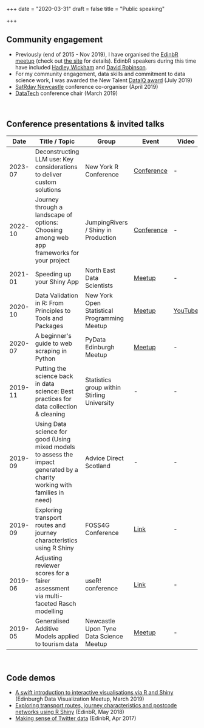 +++
date = "2020-03-31"
draft = false
title = "Public speaking"

+++


## Community engagement 

* Previously (end of 2015 - Nov 2019), I have organised the [EdinbR meetup](https://www.meetup.com/EdinbR/) (check out [the site](http://edinbr.org/) for details). EdinbR speakers during this time have included [Hadley Wickham](http://edinbr.org/edinbr/2016/05/11/may-Hadley-Update2-PostingTalk.html) and [David Robinson](http://edinbr.org/edinbr/2018/02/01/february-meeting-David-Robinson.html).
* For my community engagement, data skills and commitment to data science work, I was awarded the New Talent [DataIQ award](https://www.dataiq.co.uk/articles/articles/dataiq-awards-2019---new-talent-caterina-constantinescu-data-scientist-the-data-lab) (July 2019)
* [SatRday Newcastle](https://newcastle2019.satrdays.org/) conference co-organiser (April 2019)
* [DataTech](https://www.datafest.global/data-tech) conference chair (March 2019)

<br/>

## Conference presentations & invited talks

| Date | Title / Topic | Group | Event | Video | Slides |
|---|---|---|---|---|---|
| 2023-07 | Deconstructing LLM use: Key considerations to deliver custom solutions | New York R Conference | [Conference](https://rstats.ai/nyr) | - | [Slides](https://github.com/DataPowered/DataPowered.io_site/blob/master/content/slides/20230715_CaterinaConstantinescu_DeconstructingLLMs_NYRConference.pdf) |
| 2022-10 | Journey through a landscape of options: Choosing among web app frameworks for your project | JumpingRivers / Shiny in Production | [Conference](https://shiny-in-production.jumpingrivers.com/) | - | [Slides](https://github.com/DataPowered/DataPowered.io_site/blob/master/content/slides/20221007_ShinyInProduction.pdf) |
| 2021-01 | Speeding up your Shiny App | North East Data Scientists | [Meetup](https://www.meetup.com/newcastle-upon-tyne-data-science-meetup/events/274337760/) | - | - |
| 2020-10 | Data Validation in R: From Principles to Tools and Packages | New York Open Statistical Programming Meetup | [Meetup](https://www.meetup.com/nyhackr/events/273775979/) | [YouTube](https://www.youtube.com/watch?v=0d1c-8yw6Tk) | [Link](https://nyhackr.blob.core.windows.net/presentations/Data_Validation-Caterina_Constantinescu.pdf) |
| 2020-07 | A beginner's guide to web scraping in Python | PyData Edinburgh Meetup | [Meetup](https://www.meetup.com/PyData-Edinburgh/events/271632481/) | - | [Link](https://github.com/pydataedinburgh/meetups/blob/master/meetup-2020-07-07-v/PyDataScrapyTalk.pdf) |
| 2019-11 | Putting the science back in data science: Best practices for data collection & cleaning | Statistics group within Stirling University | - | - | - |
| 2019-09 | Using Data science for good (Using mixed models to assess the impact generated by a charity working with families in need) | Advice Direct Scotland | - | - | - |
| 2019-09 | Exploring transport routes and journey characteristics using R Shiny | FOSS4G Conference | [Link](https://uk.osgeo.org/foss4guk2019/) | - | - |
| 2019-06 | Adjusting reviewer scores for a fairer assessment via multi-faceted Rasch modelling | useR! conference | [Link](http://user2019.r-project.org/) | - | [Link](http://user2019.r-project.org/static/pres/lt257730.pdf) |
| 2019-05 | Generalised Additive Models applied to tourism data | Newcastle Upon Tyne Data Science Meetup | [Meetup](https://www.meetup.com/Newcastle-Upon-Tyne-Data-Science-Meetup/events/257156380/) | - | [Link](https://datapowered.io/posts/2019-05-24-generalised-additive-mixed-models-gamms-tourism/slides/HES_GAMs_Newcastle.pdf) |





<!--
* Poster presentation on using GAMs on tourism data and a lightning talk on Rasch models at the [Royal Statistical Society's International Conference](https://www.rss.org.uk/RSS/Events/RSS_Conference/2019_Conference/RSS/Events/Conference/2019_conference.aspx) (Sept 2019)
* Office of the Chief Economic Adviser (OCEA) invited talk: this talk focused on using generalised additive models with time series data (June 2019)
* Women in Computing and Data Science (NHS/ISD talk, March 2019)
* [An Introduction to The Data Lab Innovation Centre](https://www.epcc.ed.ac.uk/news/seminars) (Edinburgh Parallel Computing Centre, Jan 2018)
* Scottish Government Statistical Group R User Day: Good coding practices in R (Oct 2016)
-->


<br/>


## Code demos

* [A swift introduction to interactive visualisations via R and Shiny](https://www.meetup.com/meetup-group-vBHbCmgh/events/259694171/) (Edinburgh Data Visualization Meetup, March 2019)
* [Exploring transport routes, journey characteristics and postcode networks using R Shiny](http://edinbr.org/edinbr/2018/05/08/may-meeting.html) (EdinbR, May 2018)
* [Making sense of Twitter data](http://edinbr.org/edinbr/2017/04/12/april-meeting.html) (EdinbR, Apr 2017)


<br/>


<!--
## Podcasts

* [Podcast with John Mertic, Director of Program Management, Linux Foundation](https://open.spotify.com/show/4LXRYpbjennNM54Pwplmw1) (May 2019)
* [The 'DataFest Special' podcast](https://thedatalab.podbean.com/e/the-datafest-special/): guest speaker discussing DataTech19 (Feb 2019)
-->
